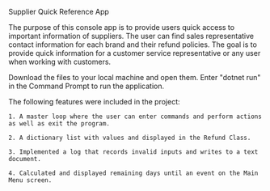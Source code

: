 Supplier Quick Reference App

The purpose of this console app is to provide users quick access to important information of suppliers. The user can find sales representative contact information for each brand and their refund policies. The goal is to provide quick information for a customer service representative or any user when working with customers.

Download the files to your local machine and open them. Enter "dotnet run" in the Command Prompt to run the application.

The following features were included in the project:

    1. A master loop where the user can enter commands and perform actions as well as exit the program.

    2. A dictionary list with values and displayed in the Refund Class.

    3. Implemented a log that records invalid inputs and writes to a text document.

    4. Calculated and displayed remaining days until an event on the Main Menu screen.